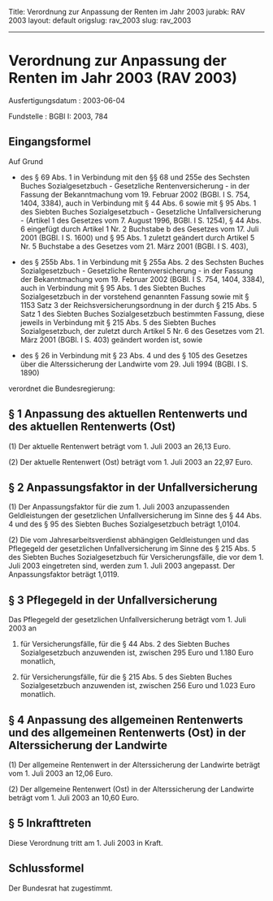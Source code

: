Title: Verordnung zur Anpassung der Renten im Jahr 2003
jurabk: RAV 2003
layout: default
origslug: rav_2003
slug: rav_2003

---

# Verordnung zur Anpassung der Renten im Jahr 2003 (RAV 2003)

Ausfertigungsdatum
:   2003-06-04

Fundstelle
:   BGBl I: 2003, 784



## Eingangsformel

Auf Grund

-   des § 69 Abs. 1 in Verbindung mit den §§ 68 und 255e des Sechsten
    Buches Sozialgesetzbuch - Gesetzliche Rentenversicherung - in der
    Fassung der Bekanntmachung vom 19. Februar 2002 (BGBl. I S. 754, 1404,
    3384), auch in Verbindung mit § 44 Abs. 6 sowie mit § 95 Abs. 1 des
    Siebten Buches Sozialgesetzbuch - Gesetzliche Unfallversicherung -
    (Artikel 1 des Gesetzes vom 7. August 1996, BGBl. I S. 1254), § 44
    Abs. 6 eingefügt durch Artikel 1 Nr. 2 Buchstabe b des Gesetzes vom
    17\. Juli 2001 (BGBl. I S. 1600) und § 95 Abs. 1 zuletzt geändert durch
    Artikel 5 Nr. 5 Buchstabe a des Gesetzes vom 21. März 2001 (BGBl. I S.
    403),


-   des § 255b Abs. 1 in Verbindung mit § 255a Abs. 2 des Sechsten Buches
    Sozialgesetzbuch - Gesetzliche Rentenversicherung - in der Fassung der
    Bekanntmachung vom 19. Februar 2002 (BGBl. I S. 754, 1404, 3384), auch
    in Verbindung mit § 95 Abs. 1 des Siebten Buches Sozialgesetzbuch in
    der vorstehend genannten Fassung sowie mit § 1153 Satz 3 der
    Reichsversicherungsordnung in der durch § 215 Abs. 5 Satz 1 des
    Siebten Buches Sozialgesetzbuch bestimmten Fassung, diese jeweils in
    Verbindung mit § 215 Abs. 5 des Siebten Buches Sozialgesetzbuch, der
    zuletzt durch Artikel 5 Nr. 6 des Gesetzes vom 21. März 2001 (BGBl. I
    S. 403) geändert worden ist, sowie


-   des § 26 in Verbindung mit § 23 Abs. 4 und des § 105 des Gesetzes über
    die Alterssicherung der Landwirte vom 29. Juli 1994 (BGBl. I S. 1890)



verordnet die Bundesregierung:


## § 1 Anpassung des aktuellen Rentenwerts und des aktuellen Rentenwerts (Ost)

(1) Der aktuelle Rentenwert beträgt vom 1. Juli 2003 an 26,13 Euro.

(2) Der aktuelle Rentenwert (Ost) beträgt vom 1. Juli 2003 an 22,97
Euro.


## § 2 Anpassungsfaktor in der Unfallversicherung

(1) Der Anpassungsfaktor für die zum 1. Juli 2003 anzupassenden
Geldleistungen der gesetzlichen Unfallversicherung im Sinne des § 44
Abs. 4 und des § 95 des Siebten Buches Sozialgesetzbuch beträgt
1,0104.

(2) Die vom Jahresarbeitsverdienst abhängigen Geldleistungen und das
Pflegegeld der gesetzlichen Unfallversicherung im Sinne des § 215 Abs.
5 des Siebten Buches Sozialgesetzbuch für Versicherungsfälle, die vor
dem 1. Juli 2003 eingetreten sind, werden zum 1. Juli 2003 angepasst.
Der Anpassungsfaktor beträgt 1,0119.


## § 3 Pflegegeld in der Unfallversicherung

Das Pflegegeld der gesetzlichen Unfallversicherung beträgt vom 1. Juli
2003 an

1.  für Versicherungsfälle, für die § 44 Abs. 2 des Siebten Buches
    Sozialgesetzbuch anzuwenden ist, zwischen 295 Euro und 1.180 Euro
    monatlich,


2.  für Versicherungsfälle, für die § 215 Abs. 5 des Siebten Buches
    Sozialgesetzbuch anzuwenden ist, zwischen 256 Euro und 1.023 Euro
    monatlich.





## § 4 Anpassung des allgemeinen Rentenwerts und des allgemeinen Rentenwerts (Ost) in der Alterssicherung der Landwirte

(1) Der allgemeine Rentenwert in der Alterssicherung der Landwirte
beträgt vom 1. Juli 2003 an 12,06 Euro.

(2) Der allgemeine Rentenwert (Ost) in der Alterssicherung der
Landwirte beträgt vom 1. Juli 2003 an 10,60 Euro.


## § 5 Inkrafttreten

Diese Verordnung tritt am 1. Juli 2003 in Kraft.


## Schlussformel

Der Bundesrat hat zugestimmt.

